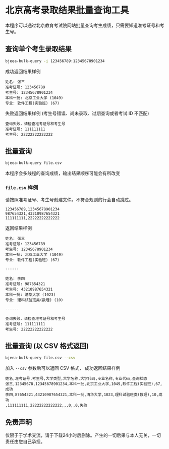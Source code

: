 # 北京高考录取结果批量查询工具

本程序可以通过北京教育考试院网站批量查询考生成绩，只需要知道准考证号和考生号。


## 查询单个考生录取结果

```bash
bjeea-bulk-query -i 123456789:12345678901234
```

成功返回结果样例

```
姓名: 张三
准考证号: 123456789
考生号: 12345678901234
本科一批: 北京工业大学 (1049)
专业: 软件工程(实验班) (67)
```

失败返回结果样例 (考生号错误、尚未录取、过期查询或者考试 ID 不匹配)

```
查询失败，请检查准考证号和考生号
准考证号: 111111111
考生号: 22222222222222
```

## 批量查询

```bash
bjeea-bulk-query file.csv
```

本程序会多线程的查询成绩，输出结果顺序可能会有所改变

### `file.csv` 样例

请按照准考证号、考生号创建文件。不符合规则的行会自动跳过。

```CSV
123456789,12345678901234
987654321,43210987654321
111111111,22222222222222
```

返回结果样例

```
姓名: 张三
准考证号: 123456789
考生号: 12345678901234
本科一批: 北京工业大学 (1049)
专业: 软件工程(实验班) (67)

------

姓名: 李四
准考证号: 987654321
考生号: 43210987654321
本科一批: 清华大学 (1023)
专业: 理科试验班类(数理) (10)

------

查询失败，请检查准考证号和考生号
准考证号: 111111111
考生号: 22222222222222
```


## 批量查询 (以 CSV 格式返回)

```bash
bjeea-bulk-query file.csv --csv
```

加入 `--csv` 参数后可以返回 CSV 格式， 成功返回结果样例

```
姓名,准考证号,考生号,大学类型,大学名称,大学代码,专业名称,专业代码,查询状态
张三,12345678,12345678901234,本科一批,北京工业大学,1049,软件工程(实验班),67,成功
李四,87654321,43210987654321,本科一批,清华大学,1023,理科试验班类(数理),10,成功
,111111111,22222222222222,,,0,,0,失败
```

## 免责声明

仅限于于学术交流，请于下载24小时后删除。产生的一切后果与本人无关，一切责任由您自己承担。
